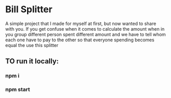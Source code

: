 # Bill Splitter

A simple project that I made for  myself at first, but now wanted to share with you.
If you get confuse when it comes to calculate the amount when in you group different person spent different amount and we have to tell whom each one have to pay to the other so that everyone spending becomes equal the use this splitter

## TO run it locally:
### npm i
### npm start
